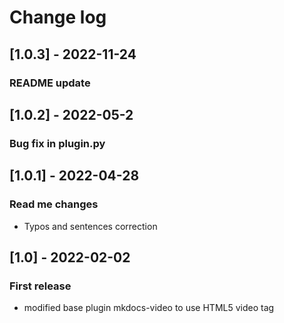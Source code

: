 # Change log

## [1.0.3] - 2022-11-24

### README update

## [1.0.2] - 2022-05-2

### Bug fix in plugin.py

## [1.0.1] - 2022-04-28

### Read me changes
- Typos and sentences correction

## [1.0] - 2022-02-02

### First release
- modified base plugin mkdocs-video to use HTML5 video tag
